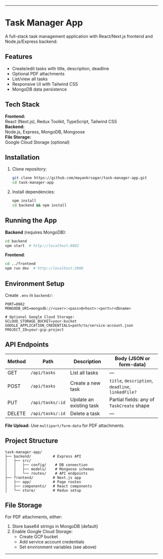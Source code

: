 
---

# Task Manager App

A full-stack task management application with React/Next.js frontend and Node.js/Express backend.

## Features

- Create/edit tasks with title, description, deadline
- Optional PDF attachments
- List/view all tasks
- Responsive UI with Tailwind CSS
- MongoDB data persistence

## Tech Stack

**Frontend:**  
React (Next.js), Redux Toolkit, TypeScript, Tailwind CSS  
**Backend:**  
Node.js, Express, MongoDB, Mongoose  
**File Storage:**  
Google Cloud Storage (optional)

## Installation

1. Clone repository:
   ```bash
   git clone https://github.com/mayankrsagar/task-manager-app.git
   cd task-manager-app
   ```

2. Install dependencies:
   ```bash
   npm install
   cd backend && npm install
   ```

## Running the App

**Backend** (requires MongoDB):
```bash
cd backend
npm start  # http://localhost:8082
```

**Frontend**:
```bash
cd ../frontend
npm run dev  # http://localhost:3000
```

## Environment Setup

Create `.env` in `backend/`:

```env
PORT=8082
MONGODB_URI=mongodb://<user>:<pass>@<host>:<port>/<dbname>

# Optional Google Cloud Storage:
GCLOUD_STORAGE_BUCKET=your-bucket
GOOGLE_APPLICATION_CREDENTIALS=path/to/service-account.json
PROJECT_ID=your-gcp-project
```

## API Endpoints

| Method | Path             | Description             | Body (JSON or form-data)                          |
| ------ | ---------------- | ----------------------- | ------------------------------------------------- |
| GET    | `/api/tasks`     | List all tasks          | —                                                 |
| POST   | `/api/tasks`     | Create a new task       | `title`, `description`, `deadline`, `linkedFile?` |
| PUT    | `/api/tasks/:id` | Update an existing task | Partial fields: any of `TaskCreate` shape         |
| DELETE | `/api/tasks/:id` | Delete a task           | —                                                 |

**File Upload:** Use `multipart/form-data` for PDF attachments.

## Project Structure

```
task-manager-app/
├── backend/          # Express API
│   ├── src/
│   │   ├── config/    # DB connection
│   │   ├── models/    # Mongoose schemas
│   │   └── routes/    # API endpoints
├── frontend/         # Next.js app
│   ├── app/          # Page routes
│   ├── components/   # React components
│   └── store/        # Redux setup
```

## File Storage

For PDF attachments, either:
1. Store base64 strings in MongoDB (default)
2. Enable Google Cloud Storage:
   - Create GCP bucket
   - Add service account credentials
   - Set environment variables (see above)

---

